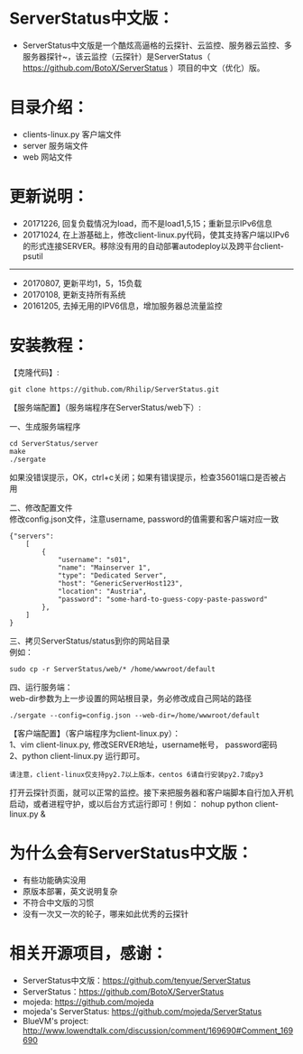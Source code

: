 # ServerStatus中文版：   

* ServerStatus中文版是一个酷炫高逼格的云探针、云监控、服务器云监控、多服务器探针~，该云监控（云探针）是ServerStatus（ https://github.com/BotoX/ServerStatus ）项目的中文（优化）版。

# 目录介绍：

* clients-linux.py  客户端文件
* server            服务端文件
* web               网站文件  

# 更新说明：

* 20171226, 回复负载情况为load，而不是load1,5,15；重新显示IPv6信息
* 20171024, 在上游基础上，修改client-linux.py代码，使其支持客户端以IPv6的形式连接SERVER。移除没有用的自动部署autodeploy以及跨平台client-psutil
---------
* 20170807, 更新平均1，5，15负载
* 20170108, 更新支持所有系统
* 20161205, 去掉无用的IPV6信息，增加服务器总流量监控                          

# 安装教程：     
   
【克隆代码】:
```
git clone https://github.com/Rhilip/ServerStatus.git
```

【服务端配置】（服务端程序在ServerStatus/web下）:  
          
一、生成服务端程序              
```
cd ServerStatus/server
make
./sergate
```
如果没错误提示，OK，ctrl+c关闭；如果有错误提示，检查35601端口是否被占用    

二、修改配置文件         
修改config.json文件，注意username, password的值需要和客户端对应一致                 
```
{"servers":
	[
		{
			"username": "s01",
			"name": "Mainserver 1",
			"type": "Dedicated Server",
			"host": "GenericServerHost123",
			"location": "Austria",
			"password": "some-hard-to-guess-copy-paste-password"
		},
	]
}       
```

三、拷贝ServerStatus/status到你的网站目录        
例如：
```
sudo cp -r ServerStatus/web/* /home/wwwroot/default
```

四、运行服务端：             
web-dir参数为上一步设置的网站根目录，务必修改成自己网站的路径   
```
./sergate --config=config.json --web-dir=/home/wwwroot/default   
```

【客户端配置】（客户端程序为client-linux.py）：           
1、vim client-linux.py, 修改SERVER地址，username帐号， password密码        
2、python client-linux.py 运行即可。
```
请注意，client-linux仅支持py2.7以上版本，centos 6请自行安装py2.7或py3
```

打开云探针页面，就可以正常的监控。接下来把服务器和客户端脚本自行加入开机启动，或者进程守护，或以后台方式运行即可！例如： nohup python client-linux.py &      

# 为什么会有ServerStatus中文版：

* 有些功能确实没用
* 原版本部署，英文说明复杂
* 不符合中文版的习惯
* 没有一次又一次的轮子，哪来如此优秀的云探针

# 相关开源项目，感谢： 

* ServerStatus中文版：https://github.com/tenyue/ServerStatus
* ServerStatus：https://github.com/BotoX/ServerStatus
* mojeda: https://github.com/mojeda 
* mojeda's ServerStatus: https://github.com/mojeda/ServerStatus
* BlueVM's project: http://www.lowendtalk.com/discussion/comment/169690#Comment_169690
